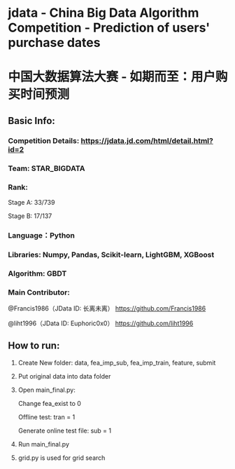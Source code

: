 # jdata - China Big Data Algorithm Competition - Prediction of users' purchase dates 

# 中国大数据算法大赛 - 如期而至：用户购买时间预测

## Basic Info:

### Competition Details: https://jdata.jd.com/html/detail.html?id=2

### Team: STAR_BIGDATA

### Rank: 

Stage A: 33/739
      
Stage B: 17/137

### Language：Python

### Libraries: Numpy, Pandas, Scikit-learn, LightGBM, XGBoost

### Algorithm: GBDT

### Main Contributor: 

@Francis1986（JData ID: 长离未离） https://github.com/Francis1986
                  
@liht1996（JData ID: Euphoric0x0） https://github.com/liht1996

## How to run: 

1. Create New folder: data, fea_imp_sub, fea_imp_train, feature, submit

2. Put original data into data folder

3. Open main_final.py:

      Change fea_exist to 0
      
      Offline test: tran = 1
      
      Generate online test file: sub = 1

4. Run main_final.py

5. grid.py is used for grid search
